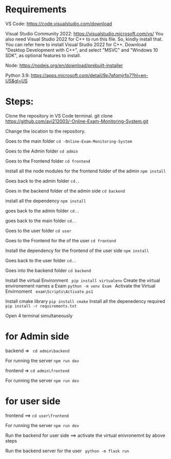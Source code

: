 # Requirements

VS Code: https://code.visualstudio.com/download

Visual Studio Community 2022: https://visualstudio.microsoft.com/vs/     You also need Visual Studio 2022 for C++ to run this file. So, kindly install that. You can refer here to install Visual Studio 2022 for C++. Download "Desktop Development with C++", and select "MSVC" and "Windows 10 SDK", as optional features to install.

Node: https://nodejs.org/en/download/prebuilt-installer

Python 3.9: https://apps.microsoft.com/detail/9p7qfqmjrfp7?hl=en-US&gl=US

# Steps:
Clone the repository in VS Code terminal. git clone https://github.com/avi212003/-Online-Exam-Monitoring-System.git

Change the location to the repository. 

Goes to the main folder ```cd -Online-Exam-Monitoring-System```

Goes to the Admin folder ``` cd admin   ```   

Goes to the Frontend folder ```cd frontend  ```

Install all the node modules for the frontend folder of the admin ```npm install ```

Goes back to the admin folder ```cd.. ```

Goes in the backend folder of the admin side ``` cd backend ```

install all the dependency ``` npm install ```

goes back to the admin folder ```cd..```

goes back to the main folder ```cd..```

Goes to the user folder ```cd user```

Goes to the Frontend for the of the user ``` cd frontend ```

Install the dependency for the frontend of the user side ``` npm install ```

Goes back to the user folder ```cd.. ```

Goes into the backend folder ```cd backend```

Install the virtual Environment ``` pip install virtualenv```
Create the virtual environement names a Exam ```python -m venv Exam ```
Activate the Virtual Envirnoment ``` exam\Scripts\Activate.ps1```

Install cmake library ```pip install cmake```
Install all the depenedency required  ```pip install -r requirements.txt```


Open 4 terminal simultaneously

# for Admin side 

backend => ``` cd admin\backend```

For running the server ```npm run dev ```


frontend => ``` cd admin\frontend ```

For running the server ```npm run dev ```

# for user side 
frontend  ==> ``` cd user\frontend ```

For running the server ```npm run dev ```

Run the backend for user side ==> activate the virtual enivronemnt by above steps 

Run the backend server for the user ``` python -m flask run```









